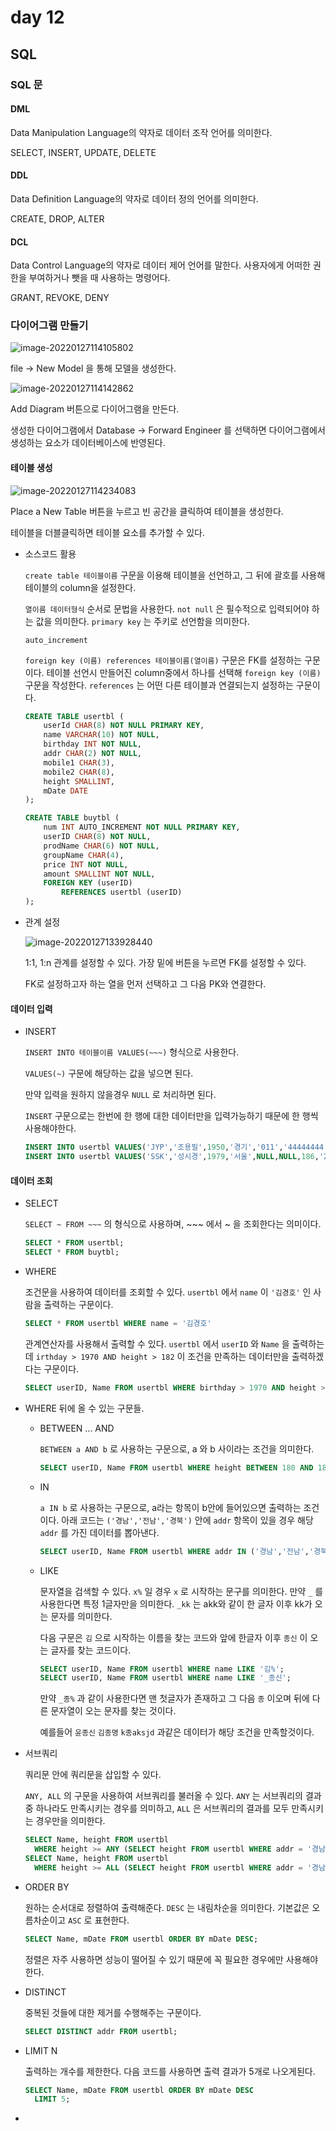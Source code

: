 # day 12

## SQL

### SQL 문

#### DML

Data Manipulation Language의 약자로 데이터 조작 언어를 의미한다.

SELECT, INSERT, UPDATE, DELETE

#### DDL

Data Definition Language의 약자로 데이터 정의 언어를 의미한다.

CREATE, DROP, ALTER

#### DCL

Data Control Language의 약자로 데이터 제어 언어를 말한다. 사용자에게 어떠한 권한을 부여하거나 뺏을 때 사용하는 명령어다.

GRANT, REVOKE, DENY



### 다이어그램 만들기

![image-20220127114105802](day12.assets/image-20220127114105802.png)

file -> New Model 을 통해 모델을 생성한다.

![image-20220127114142862](day12.assets/image-20220127114142862.png)

Add Diagram 버튼으로 다이어그램을 만든다.

생성한 다이어그램에서 Database -> Forward Engineer 를 선택하면 다이어그램에서 생성하는 요소가 데이터베이스에 반영된다.

#### 테이블 생성

![image-20220127114234083](day12.assets/image-20220127114234083.png)

Place a New Table 버튼을 누르고 빈 공간을 클릭하여 테이블을 생성한다.

테이블을 더블클릭하면 테이블 요소를 추가할 수 있다.

+ 소스코드 활용

  `create table 테이블이름` 구문을 이용해 테이블을 선언하고, 그 뒤에 괄호를 사용해 테이블의 column을 설정한다.

  `열이름 데이터형식` 순서로 문법을 사용한다. `not null` 은 필수적으로 입력되어야 하는 값을 의미한다. `primary key` 는 주키로 선언함을 의미한다.

  `auto_increment` 

  `foreign key (이름) references 테이블이름(열이름)` 구문은 FK를 설정하는 구문이다. 테이블 선언시 만들어진 column중에서 하나를 선택해 `foreign key (이름)` 구문을 작성한다. `references` 는 어떤 다른 테이블과 연결되는지 설정하는 구문이다. 

  ```sql 
  CREATE TABLE usertbl (
      userId CHAR(8) NOT NULL PRIMARY KEY,
      name VARCHAR(10) NOT NULL,
      birthday INT NOT NULL,
      addr CHAR(2) NOT NULL,
      mobile1 CHAR(3),
      mobile2 CHAR(8),
      height SMALLINT,
      mDate DATE
  );
  
  CREATE TABLE buytbl (
      num INT AUTO_INCREMENT NOT NULL PRIMARY KEY,
      userID CHAR(8) NOT NULL,
      prodName CHAR(6) NOT NULL,
      groupName CHAR(4),
      price INT NOT NULL,
      amount SMALLINT NOT NULL,
      FOREIGN KEY (userID)
          REFERENCES usertbl (userID)
  );
  ```

+ 관계 설정

  ![image-20220127133928440](day12.assets/image-20220127133928440.png)

  1:1, 1:n 관계를 설정할 수 있다. 가장 밑에 버튼을 누르면 FK를 설정할 수 있다.

  FK로 설정하고자 하는 열을 먼저 선택하고 그 다음 PK와 연결한다.

#### 데이터 입력

+ INSERT

  `INSERT INTO 테이블이름 VALUES(~~~)` 형식으로 사용한다.

  `VALUES(~)` 구문에 해당하는 값을 넣으면 된다.

  만약 입력을 원하지 않을경우 `NULL` 로 처리하면 된다.

  `INSERT` 구문으로는 한번에 한 행에 대한 데이터만을 입력가능하기 때문에 한 행씩 사용해야한다.

  ```sql
  INSERT INTO usertbl VALUES('JYP','조용필',1950,'경기','011','44444444',166,'2009-4-4');
  INSERT INTO usertbl VALUES('SSK','성시경',1979,'서울',NULL,NULL,186,'2013-12-12');
  ```

#### 데이터 조회

+ SELECT

  `SELECT ~ FROM ~~~` 의 형식으로 사용하며, ~~~ 에서 ~ 을 조회한다는 의미이다.

  ```SQL
  SELECT * FROM usertbl;
  SELECT * FROM buytbl;
  ```

+ WHERE

  조건문을 사용하여 데이터를 조회할 수 있다. `usertbl` 에서 `name` 이 `'김경호'` 인 사람을 출력하는 구문이다.

  ```sql
  SELECT * FROM usertbl WHERE name = '김경호'
  ```

  관계연산자를 사용해서 출력할 수 있다. `usertbl` 에서 `userID` 와 `Name` 을 출력하는데 `irthday > 1970 AND height > 182` 이 조건을 만족하는 데이터만을 출력하겠다는 구문이다.

  ```sql
  SELECT userID, Name FROM usertbl WHERE birthday > 1970 AND height > 182;
  ```

+ WHERE 뒤에 올 수 있는 구문들.

  + BETWEEN ... AND

    `BETWEEN a AND b` 로 사용하는 구문으로, a 와 b 사이라는 조건을 의미한다.

    ```sql
    SELECT userID, Name FROM usertbl WHERE height BETWEEN 180 AND 183;
    ```

  + IN

    `a IN b` 로 사용하는 구문으로, a라는 항목이 b안에 들어있으면 출력하는 조건이다. 아래 코드는 `('경남','전남','경북')` 안에 `addr` 항목이 있을 경우 해당 `addr` 를 가진 데이터를 뽑아낸다.

    ```sql
    SELECT userID, Name FROM usertbl WHERE addr IN ('경남','전남','경북');
    ```

  + LIKE

    문자열을 검색할 수 있다. `x%` 일 경우 `x` 로 시작하는 문구를 의미한다. 만약 `_` 를 사용한다면 특정 1글자만을 의미한다. `_kk` 는 akk와 같이 한 글자 이후 kk가 오는 문자를 의미한다.

    다음 구문은 `김` 으로 시작하는 이름을 찾는 코드와 앞에 한글자 이후 `종신` 이 오는 글자를 찾는 코드이다.

    ```sql
    SELECT userID, Name FROM usertbl WHERE name LIKE '김%';
    SELECT userID, Name FROM usertbl WHERE name LIKE '_종신';
    ```

    만약 `_종%` 과 같이 사용한다면 맨 첫글자가 존재하고 그 다음 `종` 이오며 뒤에 다른 문자열이 오는 문자를 찾는 것이다.

    예를들어 `윤종신` `김종명` `k종aksjd` 과같은 데이터가 해당 조건을 만족할것이다.

+ 서브쿼리

  쿼리문 안에 쿼리문을 삽입할 수 있다.

  `ANY, ALL` 의 구문을 사용하여 서브쿼리를 불러올 수 있다. `ANY` 는 서브쿼리의 결과중 하나라도 만족시키는 경우를 의미하고, `ALL` 은 서브쿼리의 결과를 모두 만족시키는 경우만을 의미한다.

  ```sql
  SELECT Name, height FROM usertbl
  	WHERE height >= ANY (SELECT height FROM usertbl WHERE addr = '경남')
  SELECT Name, height FROM usertbl
  	WHERE height >= ALL (SELECT height FROM usertbl WHERE addr = '경남')
  ```

+ ORDER BY 

  원하는 순서대로 정렬하여 출력해준다. `DESC` 는 내림차순을 의미한다. 기본값은 오름차순이고 `ASC` 로 표현한다.

  ```SQL
  SELECT Name, mDate FROM usertbl ORDER BY mDate DESC;
  ```

  정렬은 자주 사용하면 성능이 떨어질 수 있기 때문에 꼭 필요한 경우에만 사용해야 한다.

+ DISTINCT

  중복된 것들에 대한 제거를 수행해주는 구문이다.

  ```sql
  SELECT DISTINCT addr FROM usertbl;
  ```

+ LIMIT N

  출력하는 개수를 제한한다. 다음 코드를 사용하면 출력 결과가 5개로 나오게된다.

  ```sql
  SELECT Name, mDate FROM usertbl ORDER BY mDate DESC
  	LIMIT 5;
  ```

+ 